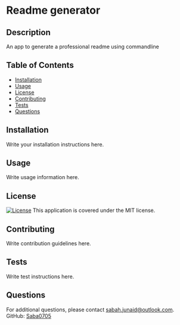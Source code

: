 # Readme generator

## Description
An app to generate a professional readme using commandline

## Table of Contents
- [Installation](#installation)
- [Usage](#usage)
- [License](#license)
- [Contributing](#contributing)
- [Tests](#tests)
- [Questions](#questions)

## Installation
Write your installation instructions here.

## Usage
Write usage information here.

## License
[![License](https://img.shields.io/badge/license-MIT-blue.svg)](LICENSE)
This application is covered under the MIT license.

## Contributing
Write contribution guidelines here.

## Tests
Write test instructions here.

## Questions
For additional questions, please contact sabah.junaid@outlook.com.
GitHub: [Saba0705](https://github.com/Saba0705)
